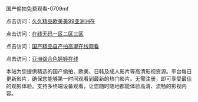 国产偷拍免费观看-0709mf

点击访问：<a href="https://heiliaozj3tjd.pages.dev">久久精品欧美美99亚洲洲在</a>

点击访问：<a href="https://heiliaoe8ajia.pages.dev">在线无码一区二区三区</a>

点击访问：<a href="https://heiliaoxqkkct.pages.dev">国产精品自产拍高潮在线观看</a>

点击访问：<a href="https://heiliaoxwd5i8.pages.dev">亚洲综合色婷婷在线</a>

本站为您提供精选的国产偷拍、欧美、日韩及成人影片等高清影视资源。平台每日更新影片，确保您能够第一时间观看到最新的热门影片。无需注册，即可享受最佳的观影体验。支持多终端设备观看，让您随时随地都能体验高清、流畅的影视内容。

<span style="display:none;">[Canonical link](https://github.com/ty20250709/ty19 ）</span>
